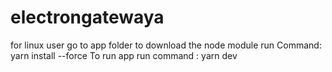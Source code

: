 # electrongatewaya
for linux user go to app folder to download the node module run Command: yarn install --force
To run app run command : yarn dev
